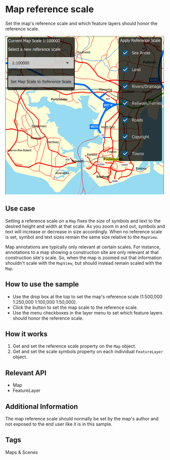 # Map reference scale

Set the map's reference scale and which feature layers should honor the reference scale.

![](screenshot.png)

## Use case

Setting a reference scale on a `Map` fixes the size of symbols and text to the desired height and width at that scale. As you zoom in and out, symbols and text will increase or decrease in size accordingly. When no reference scale is set, symbol and text sizes remain the same size relative to the `MapView`.

Map annotations are typically only relevant at certain scales. For instance, annotations to a map showing a construction site are only relevant at that construction site's scale. So, when the map is zoomed out that information shouldn't scale with the `MapView`, but should instead remain scaled with the `Map`.

## How to use the sample

* Use the drop box at the top to set the map's reference scale (1:500,000 1:250,000 1:100,000 1:50,000).
* Click the button to set the map scale to the reference scale.
* Use the menu checkboxes in the layer menu to set which feature layers should honor the reference scale.

## How it works

1. Get and set the reference scale property on the `Map` object.
2. Get and set the scale symbols property on each individual `FeatureLayer` object.

## Relevant API

* Map
* FeatureLayer

## Additional Information

The map reference scale should normally be set by the map's author and not exposed to the end user like it is in this sample.

## Tags

Maps & Scenes
